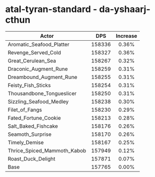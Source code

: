 # atal-tyran-standard - da-yshaarj-cthun
| Actor | DPS | Increase |
|---|:---:|:---:|
|Aromatic_Seafood_Platter|158336|0.36%|
|Revenge_Served_Cold|158327|0.36%|
|Great_Cerulean_Sea|158267|0.32%|
|Draconic_Augment_Rune|158259|0.31%|
|Dreambound_Augment_Rune|158255|0.31%|
|Feisty_Fish_Sticks|158254|0.31%|
|Thousandbone_Tongueslicer|158250|0.31%|
|Sizzling_Seafood_Medley|158238|0.30%|
|Filet_of_Fangs|158230|0.29%|
|Fated_Fortune_Cookie|158213|0.28%|
|Salt_Baked_Fishcake|158176|0.26%|
|Seamoth_Surprise|158170|0.26%|
|Timely_Demise|158167|0.25%|
|Thrice_Spiced_Mammoth_Kabob|157949|0.12%|
|Roast_Duck_Delight|157871|0.07%|
|Base|157765|0.00%|
